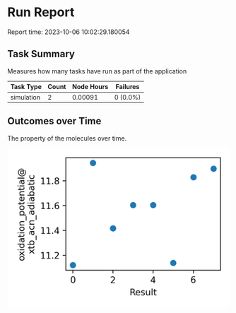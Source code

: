 # Run Report
Report time: 2023-10-06 10:02:29.180054

## Task Summary
Measures how many tasks have run as part of the application

| Task Type   |   Count |   Node Hours | Failures   |
|-------------|---------|--------------|------------|
| simulation  |       2 |      0.00091 | 0 (0.0%)   |

## Outcomes over Time
The property of the molecules over time.

![simulation](simulation-outputs.png)
